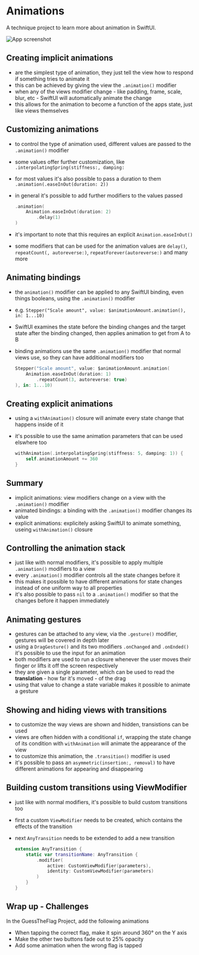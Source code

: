 # Animations
A technique project to learn more about animation in SwiftUI.

![App screenshot](Animations.png)


## Creating implicit animations
- are the simplest type of animation, they just tell the view how to respond if something tries to animate it
- this can be achieved by giving the view the `.animation()` modifier
- when any of the views modifier change - like padding, frame, scale, blur, etc - SwiftUI will automatically animate the change
- this allows for the animation to become a function of the apps state, just like views themselves

## Customizing animations
- to control the type of animation used, different values are passed to the `.animation()` modifier
- some values offer further customization, like `.interpolatingSpring(stiffness:, damping:`
- for most values it's also possible to pass a duration to them `.animation(.easeInOut(duration: 2))`
- in general it's possible to add further modifiers to the values passed

    ``` swift
    .animation(
        Animation.easeInOut(duration: 2)
            .delay(1)
    )
    ```
- it's important to note that this requires an explicit `Animation.easeInOut()`
- some modifiers that can be used for the animation values are `delay()`, `repeatCount(, autoreverse:)`, `repeatForever(autoreverse:)` and many more

## Animating bindings
- the `animation()` modifier can be applied to any SwiftUI binding, even things booleans, using the `.animation()` modifier
- e.g. `Stepper("Scale amount", value: $animationAmount.animation(), in: 1...10)`
- SwiftUI examines the state before the binding changes and the target state after the binding changed, then applies animation to get from A to B
- binding animations use the same `.animation()` modifier that normal views use, so they can have additional modifiers too

    ``` swift
    Stepper("Scale amount", value: $animationAmount.animation(
        Animation.easeInOut(duration: 1)
            .repeatCount(3, autoreverse: true)
    ), in: 1...10)
    ```

## Creating explicit animations
- using a `withAnimation()` closure will animate every state change that happens inside of it
- it's possible to use the same animation parameters that can be used elswhere too

    ``` swift
    withAnimation(.interpolatingSpring(stiffness: 5, damping: 1)) {
        self.animationAmount += 360
    }
    ```

## Summary
- implicit animations: view modifiers change on a view with the  `.animation()` modifier
- animated bindings: a binding with the `.animation()` modifier changes its value
- explicit animations: explicitely asking SwiftUI to animate something, useing `withAnimation()` closure

## Controlling the animation stack
- just like with normal modifiers, it's possible to apply multiple `.animation()` modifiers to a view
- every `.animation()` modifier controls all the state changes before it
- this makes it possible to have different animations for state changes instead of one uniform way to all properties
- it's also possible to pass `nil` to a `.animation()` modifier so that the changes before it happen immediately

## Animating gestures
- gestures can be attached to any view, via the `.gesture()` modifier, gestures will be covered in depth later
- using a `DragGesture()` and its two modifiers `.onChanged` and `.onEnded()` it's possible to use the input for an animation
- both modifiers are used to run a closure whenever the user moves their finger or lifts it off the screen respectively
- they are given a single parameter, which can be used to read the __translation__ - how far it's moved - of the drag
- using that value to change a state variable makes it possible to animate a gesture

## Showing and hiding views with transitions
- to customize the way views are shown and hidden, transistions can be used
- views are often hidden with a conditional `if`, wrapping the state change of its condition with `withAnimation` will animate the appearance of the view
- to customize this animation, the `.transition()` modifier is used
- it's possible to pass an `asymmetric(insertion:, removal)` to have different animations for appearing and disappearing

## Building custom transitions using ViewModifier
- just like with normal modifiers, it's possible to build custom transitions too
- first a custom `ViewModifier` needs to be created, which contains the effects of the transition
- next `AnyTransition` needs to be extended to add a new transition

    ``` swift
    extension AnyTransition {
        static var transitionName: AnyTransition {
            .modifier(
                active: CustomViewModifier(parameters),
                identity: CustomViewModifier(parameters)
            )
        }
    }
    ```

## Wrap up - Challenges
In the GuessTheFlag Project, add the following animations
- When tapping the correct flag, make it spin around 360° on the Y axis
- Make the other two buttons fade out to 25% opacity
- Add some animation when the wrong flag is tapped
